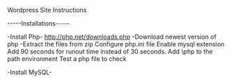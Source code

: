 Wordpress Site Instructions

-----Installations-----

-Install Php-
	http://php.net/downloads.php 
-Download newest version of php
-Extract the files from zip
Configure php.ini file
Enable mysql extension 
Add 90 seconds for runout time instead of 30 seconds. 
Add \php to the path environment 
Test a php file to check 
<?php phpinfo(); ?>

-Install MySQL-



